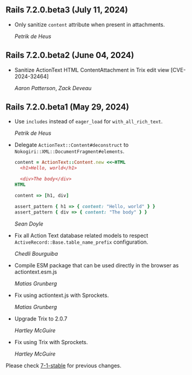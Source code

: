 ## Rails 7.2.0.beta3 (July 11, 2024) ##

*   Only sanitize `content` attribute when present in attachments.

    *Petrik de Heus*


## Rails 7.2.0.beta2 (June 04, 2024) ##

*   Sanitize ActionText HTML ContentAttachment in Trix edit view
    [CVE-2024-32464]

    *Aaron Patterson*, *Zack Deveau*


## Rails 7.2.0.beta1 (May 29, 2024) ##

*   Use `includes` instead of `eager_load` for `with_all_rich_text`.

    *Petrik de Heus*

*   Delegate `ActionText::Content#deconstruct` to `Nokogiri::XML::DocumentFragment#elements`.

    ```ruby
    content = ActionText::Content.new <<~HTML
      <h1>Hello, world</h1>

      <div>The body</div>
    HTML

    content => [h1, div]

    assert_pattern { h1 => { content: "Hello, world" } }
    assert_pattern { div => { content: "The body" } }
    ```

    *Sean Doyle*

*   Fix all Action Text database related models to respect
    `ActiveRecord::Base.table_name_prefix` configuration.

    *Chedli Bourguiba*

*   Compile ESM package that can be used directly in the browser as actiontext.esm.js

    *Matias Grunberg*

*   Fix using actiontext.js with Sprockets.

    *Matias Grunberg*

*   Upgrade Trix to 2.0.7

    *Hartley McGuire*

*   Fix using Trix with Sprockets.

    *Hartley McGuire*

Please check [7-1-stable](https://github.com/rails/rails/blob/7-1-stable/actiontext/CHANGELOG.md) for previous changes.
